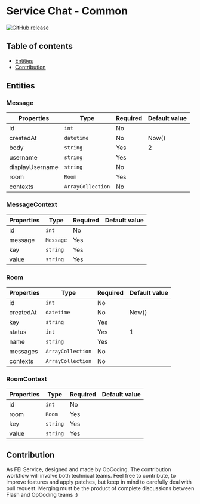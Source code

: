 # Service Chat - Common

[![GitHub release](https://img.shields.io/github/release/flash-global/chat-common.svg?style=for-the-badge)](README.md)

## Table of contents
- [Entities](#entities)
- [Contribution](#contribution)

## Entities

### Message
| Properties    | Type              | Required | Default value |
|---------------|-------------------|----------|---------------|
| id          | `int`      | No       |               |
| createdAt          | `datetime`      | No       | Now()              |
| body     | `string`        | Yes       | 2         |
| username     | `string`          | Yes       |               |
| displayUsername     | `string`          | No       |               |
| room     | `Room`          | Yes       |               |    
| contexts     | `ArrayCollection`          | No       |               |

### MessageContext
| Properties    | Type              | Required | Default value |
|---------------|-------------------|----------|---------------|
| id          | `int`      | No       |               |
| message          | `Message`      | Yes       |               |
| key     | `string`        | Yes       |          |
| value     | `string`          | Yes       |               |


### Room
| Properties    | Type              | Required | Default value |
|---------------|-------------------|----------|---------------|
| id          | `int`      | No       |               |
| createdAt          | `datetime`      | No       | Now()              |
| key     | `string`        | Yes       |          |
| status     | `int`          | Yes       | 1              |
| name     | `string`          | Yes       |               |
| messages     | `ArrayCollection`          | No       |               |    
| contexts     | `ArrayCollection`          | No       |               |

### RoomContext
| Properties    | Type              | Required | Default value |
|---------------|-------------------|----------|---------------|
| id          | `int`      | No       |               |
| room          | `Room`      | Yes       |               |
| key     | `string`        | Yes       |          |
| value     | `string`          | Yes       |               |


## Contribution
As FEI Service, designed and made by OpCoding. The contribution workflow will involve both technical teams. Feel free to contribute, to improve features and apply patches, but keep in mind to carefully deal with pull request. Merging must be the product of complete discussions between Flash and OpCoding teams :) 



